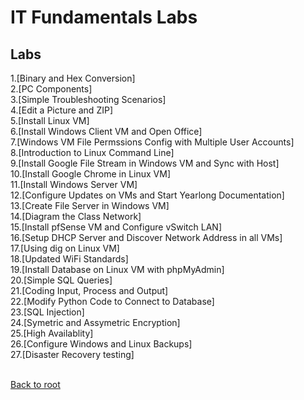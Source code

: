 <h1>IT Fundamentals Labs</h1>

<h2>Labs</h2>
1.[Binary and Hex Conversion]<br>
2.[PC Components]<br>
3.[Simple Troubleshooting Scenarios]<br>
4.[Edit a Picture and ZIP]<br>
5.[Install Linux VM]<br>
6.[Install Windows Client VM and Open Office]<br>
7.[Windows VM File Permssions Config with Multiple User Accounts]<br>
8.[Introduction to Linux Command Line]<br>
9.[Install Google File Stream in Windows VM and Sync with Host]<br>
10.[Install Google Chrome in Linux VM]<br>
11.[Install Windows Server VM]<br>
12.[Configure Updates on VMs and Start Yearlong Documentation]<br>
13.[Create File Server in Windows VM]<br>
14.[Diagram the Class Network]<br>
15.[Install pfSense VM and Configure vSwitch LAN]<br>
16.[Setup DHCP Server and Discover Network Address in all VMs]<br>
17.[Using dig on Linux VM]<br>
18.[Updated WiFi Standards]<br>
19.[Install Database on Linux VM with phpMyAdmin]<br>
20.[Simple SQL Queries]<br>
21.[Coding Input, Process and Output]<br>
22.[Modify Python Code to Connect to Database]<br>
23.[SQL Injection]<br>
24.[Symetric and Assymetric Encryption]<br>
25.[High Availablity]<br>
26.[Configure Windows and Linux Backups]<br>
27.[Disaster Recovery testing]<br>
<br>

[Back to root](/index.md)
